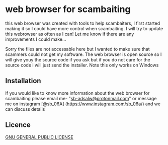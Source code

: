 # web browser for scambaiting
this web browser was created with tools to help scambaiters, I first started making it so I could have more control when scambaiting. I will try to update this webrowser as often as I can! Let me know if there are any improvements I could make...

Sorry the files are not accessable here but I wanted to make sure that scammers could not get my software. The web browser is open source so I will give youy the source code if you ask but if you do not care for the source code i will just send the installer. Note this only works on Windows

## Installation
If you would like to know more information about the web browser for scambaiting please email me- "sb-adsalw@protonmail.com" or message me on instagram [@sb_06A] (https://www.instagram.com/sb_06a/) and we can discuss details

## Licence
[GNU GENERAL PUBLIC LICENSE](https://raw.githubusercontent.com/sb-ads/web-browser-for-scambaiting/main/LICENSE)

